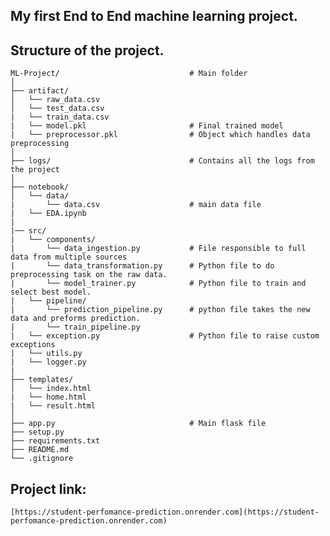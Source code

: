 ## My first End to End machine learning project.

## Structure of the project. 
    ML-Project/                             # Main folder
    │
    ├── artifact/
    │   └── raw_data.csv
    │   └── test_data.csv
    |   └── train_data.csv
    |   └── model.pkl                       # Final trained model 
    |   └── preprocessor.pkl                # Object which handles data preprocessing
    |
    ├── logs/                               # Contains all the logs from the project
    │
    ├── notebook/          
    │   └── data/
    |       └── data.csv                    # main data file
    |   └── EDA.ipynb  
    |
    |── src/ 
    |   └── components/
    |       └── data_ingestion.py           # File responsible to full data from multiple sources
    |       └── data_transformation.py      # Python file to do preprocessing task on the raw data.
    |       └── model_trainer.py            # Python file to train and select best model.
    |   └── pipeline/
    |       └── prediction_pipeline.py      # python file takes the new data and preforms prediction.
    |       └── train_pipeline.py
    |   └── exception.py                    # Python file to raise custom exceptions
    |   └── utils.py                        
    |   └── logger.py
    |
    ├── templates/
    │   └── index.html
    |   └── home.html
    |   └── result.html       
    │
    ├── app.py                              # Main flask file
    ├── setup.py
    ├── requirements.txt
    ├── README.md
    └── .gitignore

## Project link:
    [https://student-perfomance-prediction.onrender.com](https://student-perfomance-prediction.onrender.com)
